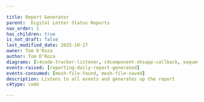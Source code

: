 ```yaml
---

title: Report Generator
parent:  Digital Letter Status Reports
nav_order: 1
has_children: true
is_not_draft: false
last_modified_date: 2025-10-17
owner: Tom D'Roza
author: Tom D'Roza
diagrams: [c4code-tracker-listener, c4component-nhsapp-callback, sequence-nhsapp-callback]
events-raised: [reporting-daily-report-generated]
events-consumed: [mesh-file-found, mesh-file-saved]
description: Listens to all events and generates up the report
c4type: code

---
```

